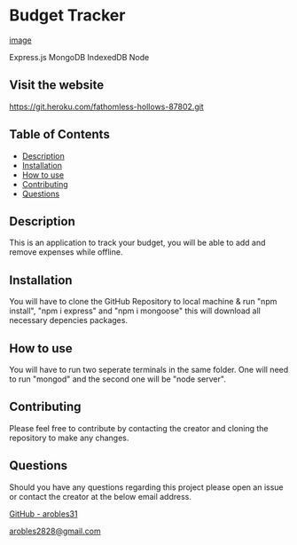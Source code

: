 # Budget Tracker

[image](https://user-images.githubusercontent.com/76639155/127040493-75475a95-f736-4f13-9051-7361861c1472.png)

Express.js
MongoDB
IndexedDB
Node

## Visit the website 
https://git.heroku.com/fathomless-hollows-87802.git

## Table of Contents

- [Description](#description)
- [Installation ](#installation)
- [How to use](#how-to-use)
- [Contributing](#contributing)
- [Questions](#questions)

## Description

This is an application to track your budget, you will be able to add and remove expenses while offline. 

## Installation

You will have to clone the GitHub Repository to local machine & run "npm install", "npm i express" and "npm i mongoose" this will download all necessary depencies packages.  

## How to use

You will have to run two seperate terminals in the same folder. One will need to run "mongod" and the second one will be "node server".

## Contributing

Please feel free to contribute by contacting the creator and cloning the repository to make any changes.

## Questions

Should you have any questions regarding this project please open an issue or contact the creator at the below email address.

[GitHub - arobles31](https://github.com/arobles31)

[arobles2828@gmail.com](arobles2828@gmail.com)
